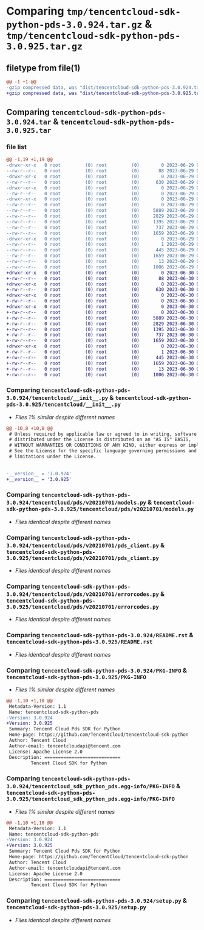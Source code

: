# Comparing `tmp/tencentcloud-sdk-python-pds-3.0.924.tar.gz` & `tmp/tencentcloud-sdk-python-pds-3.0.925.tar.gz`

## filetype from file(1)

```diff
@@ -1 +1 @@
-gzip compressed data, was "dist/tencentcloud-sdk-python-pds-3.0.924.tar", last modified: Thu Jun 29 00:39:44 2023, max compression
+gzip compressed data, was "dist/tencentcloud-sdk-python-pds-3.0.925.tar", last modified: Fri Jun 30 02:19:21 2023, max compression
```

## Comparing `tencentcloud-sdk-python-pds-3.0.924.tar` & `tencentcloud-sdk-python-pds-3.0.925.tar`

### file list

```diff
@@ -1,19 +1,19 @@
-drwxr-xr-x   0 root         (0) root         (0)        0 2023-06-29 00:39:44.000000 tencentcloud-sdk-python-pds-3.0.924/
--rw-r--r--   0 root         (0) root         (0)       88 2023-06-29 00:39:44.000000 tencentcloud-sdk-python-pds-3.0.924/setup.cfg
-drwxr-xr-x   0 root         (0) root         (0)        0 2023-06-29 00:39:44.000000 tencentcloud-sdk-python-pds-3.0.924/tencentcloud/
--rw-r--r--   0 root         (0) root         (0)      630 2023-06-29 00:39:44.000000 tencentcloud-sdk-python-pds-3.0.924/tencentcloud/__init__.py
-drwxr-xr-x   0 root         (0) root         (0)        0 2023-06-29 00:39:44.000000 tencentcloud-sdk-python-pds-3.0.924/tencentcloud/pds/
--rw-r--r--   0 root         (0) root         (0)        0 2023-06-29 00:39:44.000000 tencentcloud-sdk-python-pds-3.0.924/tencentcloud/pds/__init__.py
-drwxr-xr-x   0 root         (0) root         (0)        0 2023-06-29 00:39:44.000000 tencentcloud-sdk-python-pds-3.0.924/tencentcloud/pds/v20210701/
--rw-r--r--   0 root         (0) root         (0)        0 2023-06-29 00:39:44.000000 tencentcloud-sdk-python-pds-3.0.924/tencentcloud/pds/v20210701/__init__.py
--rw-r--r--   0 root         (0) root         (0)     5889 2023-06-29 00:39:44.000000 tencentcloud-sdk-python-pds-3.0.924/tencentcloud/pds/v20210701/models.py
--rw-r--r--   0 root         (0) root         (0)     2829 2023-06-29 00:39:44.000000 tencentcloud-sdk-python-pds-3.0.924/tencentcloud/pds/v20210701/pds_client.py
--rw-r--r--   0 root         (0) root         (0)     1395 2023-06-29 00:39:44.000000 tencentcloud-sdk-python-pds-3.0.924/tencentcloud/pds/v20210701/errorcodes.py
--rw-r--r--   0 root         (0) root         (0)      737 2023-06-29 00:39:44.000000 tencentcloud-sdk-python-pds-3.0.924/README.rst
--rw-r--r--   0 root         (0) root         (0)     1659 2023-06-29 00:39:44.000000 tencentcloud-sdk-python-pds-3.0.924/PKG-INFO
-drwxr-xr-x   0 root         (0) root         (0)        0 2023-06-29 00:39:44.000000 tencentcloud-sdk-python-pds-3.0.924/tencentcloud_sdk_python_pds.egg-info/
--rw-r--r--   0 root         (0) root         (0)        1 2023-06-29 00:39:44.000000 tencentcloud-sdk-python-pds-3.0.924/tencentcloud_sdk_python_pds.egg-info/dependency_links.txt
--rw-r--r--   0 root         (0) root         (0)      445 2023-06-29 00:39:44.000000 tencentcloud-sdk-python-pds-3.0.924/tencentcloud_sdk_python_pds.egg-info/SOURCES.txt
--rw-r--r--   0 root         (0) root         (0)     1659 2023-06-29 00:39:44.000000 tencentcloud-sdk-python-pds-3.0.924/tencentcloud_sdk_python_pds.egg-info/PKG-INFO
--rw-r--r--   0 root         (0) root         (0)       13 2023-06-29 00:39:44.000000 tencentcloud-sdk-python-pds-3.0.924/tencentcloud_sdk_python_pds.egg-info/top_level.txt
--rw-r--r--   0 root         (0) root         (0)     1006 2023-06-29 00:39:44.000000 tencentcloud-sdk-python-pds-3.0.924/setup.py
+drwxr-xr-x   0 root         (0) root         (0)        0 2023-06-30 02:19:21.000000 tencentcloud-sdk-python-pds-3.0.925/
+-rw-r--r--   0 root         (0) root         (0)       88 2023-06-30 02:19:21.000000 tencentcloud-sdk-python-pds-3.0.925/setup.cfg
+drwxr-xr-x   0 root         (0) root         (0)        0 2023-06-30 02:19:21.000000 tencentcloud-sdk-python-pds-3.0.925/tencentcloud/
+-rw-r--r--   0 root         (0) root         (0)      630 2023-06-30 02:19:21.000000 tencentcloud-sdk-python-pds-3.0.925/tencentcloud/__init__.py
+drwxr-xr-x   0 root         (0) root         (0)        0 2023-06-30 02:19:21.000000 tencentcloud-sdk-python-pds-3.0.925/tencentcloud/pds/
+-rw-r--r--   0 root         (0) root         (0)        0 2023-06-30 02:19:21.000000 tencentcloud-sdk-python-pds-3.0.925/tencentcloud/pds/__init__.py
+drwxr-xr-x   0 root         (0) root         (0)        0 2023-06-30 02:19:21.000000 tencentcloud-sdk-python-pds-3.0.925/tencentcloud/pds/v20210701/
+-rw-r--r--   0 root         (0) root         (0)        0 2023-06-30 02:19:21.000000 tencentcloud-sdk-python-pds-3.0.925/tencentcloud/pds/v20210701/__init__.py
+-rw-r--r--   0 root         (0) root         (0)     5889 2023-06-30 02:19:21.000000 tencentcloud-sdk-python-pds-3.0.925/tencentcloud/pds/v20210701/models.py
+-rw-r--r--   0 root         (0) root         (0)     2829 2023-06-30 02:19:21.000000 tencentcloud-sdk-python-pds-3.0.925/tencentcloud/pds/v20210701/pds_client.py
+-rw-r--r--   0 root         (0) root         (0)     1395 2023-06-30 02:19:21.000000 tencentcloud-sdk-python-pds-3.0.925/tencentcloud/pds/v20210701/errorcodes.py
+-rw-r--r--   0 root         (0) root         (0)      737 2023-06-30 02:19:21.000000 tencentcloud-sdk-python-pds-3.0.925/README.rst
+-rw-r--r--   0 root         (0) root         (0)     1659 2023-06-30 02:19:21.000000 tencentcloud-sdk-python-pds-3.0.925/PKG-INFO
+drwxr-xr-x   0 root         (0) root         (0)        0 2023-06-30 02:19:21.000000 tencentcloud-sdk-python-pds-3.0.925/tencentcloud_sdk_python_pds.egg-info/
+-rw-r--r--   0 root         (0) root         (0)        1 2023-06-30 02:19:21.000000 tencentcloud-sdk-python-pds-3.0.925/tencentcloud_sdk_python_pds.egg-info/dependency_links.txt
+-rw-r--r--   0 root         (0) root         (0)      445 2023-06-30 02:19:21.000000 tencentcloud-sdk-python-pds-3.0.925/tencentcloud_sdk_python_pds.egg-info/SOURCES.txt
+-rw-r--r--   0 root         (0) root         (0)     1659 2023-06-30 02:19:21.000000 tencentcloud-sdk-python-pds-3.0.925/tencentcloud_sdk_python_pds.egg-info/PKG-INFO
+-rw-r--r--   0 root         (0) root         (0)       13 2023-06-30 02:19:21.000000 tencentcloud-sdk-python-pds-3.0.925/tencentcloud_sdk_python_pds.egg-info/top_level.txt
+-rw-r--r--   0 root         (0) root         (0)     1006 2023-06-30 02:19:21.000000 tencentcloud-sdk-python-pds-3.0.925/setup.py
```

### Comparing `tencentcloud-sdk-python-pds-3.0.924/tencentcloud/__init__.py` & `tencentcloud-sdk-python-pds-3.0.925/tencentcloud/__init__.py`

 * *Files 1% similar despite different names*

```diff
@@ -10,8 +10,8 @@
 # Unless required by applicable law or agreed to in writing, software
 # distributed under the License is distributed on an "AS IS" BASIS,
 # WITHOUT WARRANTIES OR CONDITIONS OF ANY KIND, either express or implied.
 # See the License for the specific language governing permissions and
 # limitations under the License.
 
 
-__version__ = '3.0.924'
+__version__ = '3.0.925'
```

### Comparing `tencentcloud-sdk-python-pds-3.0.924/tencentcloud/pds/v20210701/models.py` & `tencentcloud-sdk-python-pds-3.0.925/tencentcloud/pds/v20210701/models.py`

 * *Files identical despite different names*

### Comparing `tencentcloud-sdk-python-pds-3.0.924/tencentcloud/pds/v20210701/pds_client.py` & `tencentcloud-sdk-python-pds-3.0.925/tencentcloud/pds/v20210701/pds_client.py`

 * *Files identical despite different names*

### Comparing `tencentcloud-sdk-python-pds-3.0.924/tencentcloud/pds/v20210701/errorcodes.py` & `tencentcloud-sdk-python-pds-3.0.925/tencentcloud/pds/v20210701/errorcodes.py`

 * *Files identical despite different names*

### Comparing `tencentcloud-sdk-python-pds-3.0.924/README.rst` & `tencentcloud-sdk-python-pds-3.0.925/README.rst`

 * *Files identical despite different names*

### Comparing `tencentcloud-sdk-python-pds-3.0.924/PKG-INFO` & `tencentcloud-sdk-python-pds-3.0.925/PKG-INFO`

 * *Files 1% similar despite different names*

```diff
@@ -1,10 +1,10 @@
 Metadata-Version: 1.1
 Name: tencentcloud-sdk-python-pds
-Version: 3.0.924
+Version: 3.0.925
 Summary: Tencent Cloud Pds SDK for Python
 Home-page: https://github.com/TencentCloud/tencentcloud-sdk-python
 Author: Tencent Cloud
 Author-email: tencentcloudapi@tencent.com
 License: Apache License 2.0
 Description: ============================
         Tencent Cloud SDK for Python
```

### Comparing `tencentcloud-sdk-python-pds-3.0.924/tencentcloud_sdk_python_pds.egg-info/PKG-INFO` & `tencentcloud-sdk-python-pds-3.0.925/tencentcloud_sdk_python_pds.egg-info/PKG-INFO`

 * *Files 1% similar despite different names*

```diff
@@ -1,10 +1,10 @@
 Metadata-Version: 1.1
 Name: tencentcloud-sdk-python-pds
-Version: 3.0.924
+Version: 3.0.925
 Summary: Tencent Cloud Pds SDK for Python
 Home-page: https://github.com/TencentCloud/tencentcloud-sdk-python
 Author: Tencent Cloud
 Author-email: tencentcloudapi@tencent.com
 License: Apache License 2.0
 Description: ============================
         Tencent Cloud SDK for Python
```

### Comparing `tencentcloud-sdk-python-pds-3.0.924/setup.py` & `tencentcloud-sdk-python-pds-3.0.925/setup.py`

 * *Files identical despite different names*

